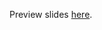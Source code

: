 Preview slides [here](https://htmlpreview.github.io/?https://github.com/d-noe/question_llm/blob/main/presentations/slides.html).